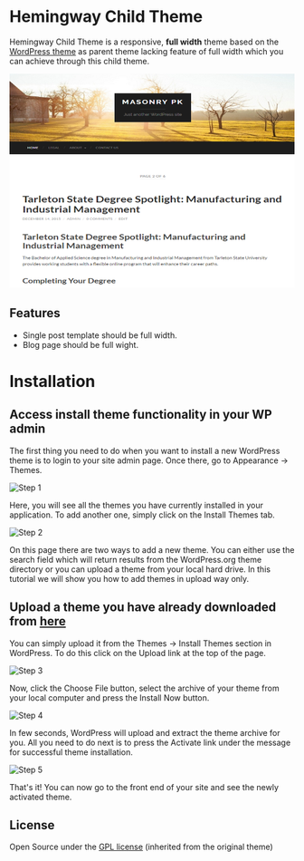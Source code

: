 # Hemingway Child Theme

Hemingway Child Theme is a responsive, **full width** theme based on the [WordPress theme](https://wordpress.org/themes/hemingway/) as parent theme lacking feature of full width which you can achieve through this child theme.

![Hemingway Child Theme](screenshot.png "Twenty Fourteen Child Theme Full Width")

## Features

- Single post template should be full width. 
- Blog page should be full wight.

# Installation

## Access install theme functionality in your WP admin

The first thing you need to do when you want to install a new WordPress theme is to login to your site admin page. Once there, go to Appearance -> Themes.

![Step 1](https://www.siteground.com/img/knox/tutorials/uploaded_images/images/wordpress/thms1.jpg "Step 1")

Here, you will see all the themes you have currently installed in your application. To add another one, simply click on the Install Themes tab.

![Step 2](https://www.siteground.com/img/knox/tutorials/uploaded_images/images/wordpress/thms2.jpg "Step 2")

On this page there are two ways to add a new theme. You can either use the search field which will return results from the WordPress.org theme directory or you can upload a theme from your local hard drive. In this tutorial we will show you how to add themes in upload way only.

## Upload a theme you have already downloaded from [here](https://github.com/codemovement/twenty-fourteen-full-width/archive/master.zip)

You can simply upload it from the Themes -> Install Themes section in WordPress. To do this click on the Upload link at the top of the page.

![Step 3](https://www.siteground.com/img/knox/tutorials/uploaded_images/images/wordpress/thms7.jpg "Step 3")

Now, click the Choose File button, select the archive of your theme from your local computer and press the Install Now button.

![Step 4](https://www.siteground.com/img/knox/tutorials/uploaded_images/images/wordpress/thms8.jpg "Step 4")

In few seconds, WordPress will upload and extract the theme archive for you. All you need to do next is to press the Activate link under the message for successful theme installation.

![Step 5](https://www.siteground.com/img/knox/tutorials/uploaded_images/images/wordpress/thms9.jpg "Step 5")

That's it! You can now go to the front end of your site and see the newly activated theme.

## License

Open Source under the [GPL license](LICENSE.md) (inherited from the original theme)
